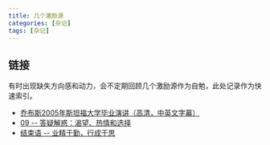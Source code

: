 ```yaml
---
title: 几个激励源
categories: [杂记]
tags: [杂记]
---
```



## 链接

有时出现缺失方向感和动力，会不定期回顾几个激励源作为自勉，此处记录作为快速索引。

* [乔布斯2005年斯坦福大学毕业演讲（高清，中英文字幕）](https://v.qq.com/x/page/l0383rk8k0j.html)
* [09 -- 答疑解惑：渴望、热情和选择](https://time.geekbang.org/column/article/deb5f34148c77256cd878ebfb5458f73/share?source=app_share)
* [结束语 -- 业精于勤，行成于思](https://time.geekbang.org/column/article/15fcd54543363f3b6236c5dac4f31c20/share?source=app_share)
